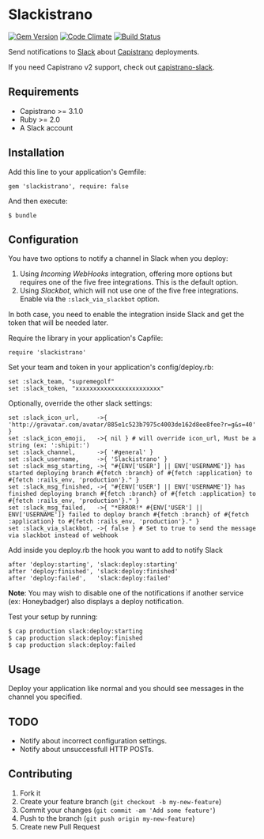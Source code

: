 # Slackistrano

[![Gem Version](https://badge.fury.io/rb/slackistrano.png)](http://badge.fury.io/rb/slackistrano)
[![Code Climate](https://codeclimate.com/github/supremegolf/slackistrano.png)](https://codeclimate.com/github/supremegolf/slackistrano)
[![Build Status](https://travis-ci.org/supremegolf/slackistrano.png?branch=master)](https://travis-ci.org/supremegolf/slackistrano)

Send notifications to [Slack](https://slack.com) about [Capistrano](http://www.capistranorb.com) deployments.

If you need Capistrano v2 support, check out [capistrano-slack](https://github.com/j-mcnally/capistrano-slack).

## Requirements

- Capistrano >= 3.1.0
- Ruby >= 2.0
- A Slack account

## Installation

Add this line to your application's Gemfile:

    gem 'slackistrano', require: false

And then execute:

    $ bundle

## Configuration

You have two options to notify a channel in Slack when you deploy:

 1. Using *Incoming WebHooks* integration, offering more options but requires one of the five free integrations. This is the default option.
 2. Using *Slackbot*, which will not use one of the five free integrations. Enable via the `:slack_via_slackbot` option.

In both case, you need to enable the integration inside Slack and get the token that will be needed later.

Require the library in your application's Capfile:

    require 'slackistrano'

Set your team and token in your application's config/deploy.rb:

    set :slack_team, "supremegolf"
    set :slack_token, "xxxxxxxxxxxxxxxxxxxxxxxx"

Optionally, override the other slack settings:

    set :slack_icon_url,     ->{ 'http://gravatar.com/avatar/885e1c523b7975c4003de162d8ee8fee?r=g&s=40' }
    set :slack_icon_emoji,   ->{ nil } # will override icon_url, Must be a string (ex: ':shipit:')
    set :slack_channel,      ->{ '#general' }
    set :slack_username,     ->{ 'Slackistrano' }
    set :slack_msg_starting, ->{ "#{ENV['USER'] || ENV['USERNAME']} has started deploying branch #{fetch :branch} of #{fetch :application} to #{fetch :rails_env, 'production'}." }
    set :slack_msg_finished, ->{ "#{ENV['USER'] || ENV['USERNAME']} has finished deploying branch #{fetch :branch} of #{fetch :application} to #{fetch :rails_env, 'production'}." }
    set :slack_msg_failed,   ->{ "*ERROR!* #{ENV['USER'] || ENV['USERNAME']} failed to deploy branch #{fetch :branch} of #{fetch :application} to #{fetch :rails_env, 'production'}." }
    set :slack_via_slackbot, ->{ false } # Set to true to send the message via slackbot instead of webhook

Add inside you deploy.rb the hook you want to add to notify Slack

    after 'deploy:starting', 'slack:deploy:starting'
    after 'deploy:finished', 'slack:deploy:finished'
    after 'deploy:failed',   'slack:deploy:failed'

**Note**: You may wish to disable one of the notifications if another service (ex:
Honeybadger) also displays a deploy notification.

Test your setup by running:

    $ cap production slack:deploy:starting
    $ cap production slack:deploy:finished
    $ cap production slack:deploy:failed

## Usage

Deploy your application like normal and you should see messages in the channel
you specified.

## TODO

- Notify about incorrect configuration settings.
- Notify about unsuccessfull HTTP POSTs.

## Contributing

1. Fork it
2. Create your feature branch (`git checkout -b my-new-feature`)
3. Commit your changes (`git commit -am 'Add some feature'`)
4. Push to the branch (`git push origin my-new-feature`)
5. Create new Pull Request
